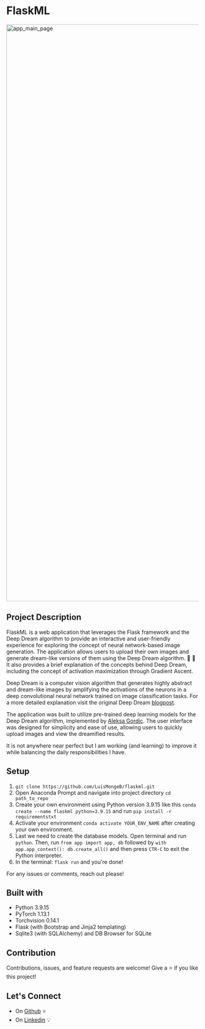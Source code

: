 # FlaskML

<img width="1509" alt="app_main_page" src="https://user-images.githubusercontent.com/65911072/217524880-85e99bef-0770-4bcb-ae3e-e3330e40c74f.png">

## Project Description

FlaskML is a web application that leverages the Flask framework and the Deep Dream algorithm to provide an interactive and user-friendly experience for exploring the concept of neural network-based image generation. The application allows users to upload their own images and generate dream-like versions of them using the Deep Dream algorithm. :art: :milky_way:
It also provides a brief explanation of the concepts behind Deep Dream, including the concept of activation maximization through Gradient Ascent.

Deep Dream is a computer vision algorithm that generates highly abstract and dream-like images by amplifying the activations of the neurons in a deep convolutional neural network trained on image classification tasks. For a more detailed explanation visit the original Deep Dream <a href="https://ai.googleblog.com/2015/06/inceptionism-going-deeper-into-neural.html">blogpost</a>.


The application was built to utilize pre-trained deep learning models for the Deep Dream algorithm, implemented by <a href="https://github.com/gordicaleksa/pytorch-deepdream">Aleksa Gordic</a>. The user interface was designed for simplicity and ease of use, allowing users to quickly upload images and view the dreamified results.

It is not anywhere near perfect but I am working (and learning) to improve it while balancing the daily responsibilities I have. 

## Setup
1. `git clone https://github.com/LuisMongeB/flaskml.git`
1. Open Anaconda Prompt and navigate into project directory `cd path_to_repo`
2. Create your own environment using Python version 3.9.15 like this `conda create --name flaskml python=3.9.15` and run `pip install -r requirementstxt`
3. Activate your environment `conda activate YOUR_ENV_NAME` after creating your own environment. 
4. Last we need to create the database models. Open terminal and run `python`. Then, run `from app import app, db` followed by `with app.app_context(): db.create_all()` and then press `CTR-C` to exit the Python interpreter.
5. In the terminal: `flask run` and you're done!

For any issues or comments, reach out please!

## Built with
- Python 3.9.15
- PyTorch 1.13.1
- Torchvision 0.14.1
- Flask (with Bootstrap and Jinja2 templating)
- Sqlite3 (with SQLAlchemy) and DB Browser for SQLite

## Contribution
Contributions, issues, and feature requests are welcome!
Give a ⭐️ if you like this project!

## Let's Connect
* On [Github](https://github.com/LuisMongeB) :star:
* On [Linkedin](https://www.linkedin.com/in/luis-diego-monge-bolanos/) :bulb:
